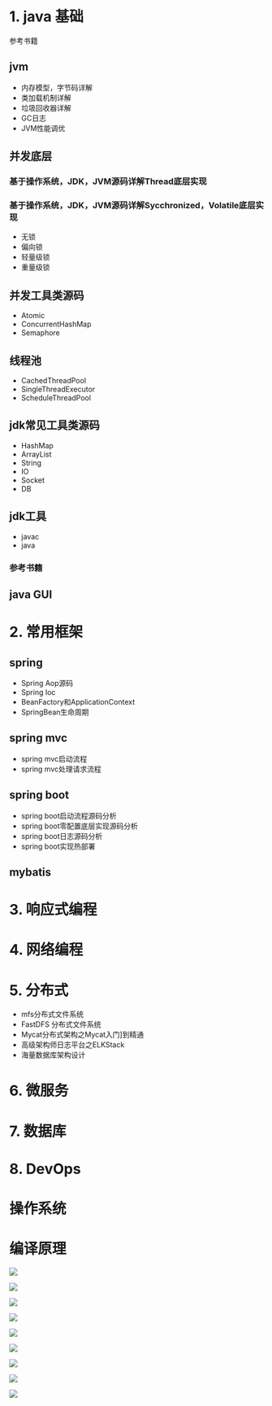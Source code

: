 # 1. java 基础

参考书籍

## jvm
- 内存模型，字节码详解
- 类加载机制详解
- 垃圾回收器详解
- GC日志
- JVM性能调优

## 并发底层
### 基于操作系统，JDK，JVM源码详解Thread底层实现
### 基于操作系统，JDK，JVM源码详解Sycchronized，Volatile底层实现
- 无锁
- 偏向锁
- 轻量级锁
- 重量级锁

## 并发工具类源码
- Atomic
- ConcurrentHashMap
- Semaphore

## 线程池
- CachedThreadPool
- SingleThreadExecutor
- ScheduleThreadPool

## jdk常见工具类源码
- HashMap
- ArrayList
- String
- IO
- Socket
- DB

## jdk工具
- javac
- java

### 参考书籍

## java GUI



# 2. 常用框架

## spring
- Spring Aop源码
- Spring Ioc
- BeanFactory和ApplicationContext
- SpringBean生命周期

## spring mvc
- spring mvc启动流程
- spring mvc处理请求流程

## spring boot
- spring boot启动流程源码分析
- spring boot零配置底层实现源码分析
- spring boot日志源码分析
- spring boot实现热部署
  
## mybatis


# 3. 响应式编程

# 4. 网络编程

# 5. 分布式

- mfs分布式文件系统
- FastDFS 分布式文件系统
- Mycat分布式架构之Mycat入门]到精通
- 高级架构师日志平台之ELKStack
- 海量数据库架构设计


# 6. 微服务

# 7. 数据库

# 8. DevOps

# 操作系统

# 编译原理


![](img/2021-11-03-15-53-03.png)

![](img/2021-11-03-16-16-47.png)

![](img/2021-11-03-16-22-34.png)

![](img/2021-11-03-16-22-44.png)

![](img/2021-11-03-16-22-56.png)

![](img/2021-11-03-16-23-05.png)

![](img/2021-11-03-16-23-18.png)

![](img/2021-11-03-16-23-28.png)

![](img/2021-11-03-17-06-18.png)

